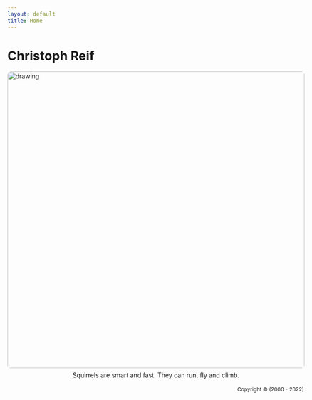 ```yaml
--- 
layout: default 
title: Home 
---
```


# Christoph Reif

<div style="width: 667px">
    <img src="/assets/images/squirrel.png" 
        alt   = "drawing" 
        width = "667"
        style = "border-radius: 0.5em; margin-bottom: 0.5em;"
        />
    <center>
        Squirrels are smart and fast. They can run, fly and climb.
    </center>
    <br>
    <small><div style="text-align: right; padding-right: 0.1em;">Copyright © (2000 - 2022)</div></small>
<div>


